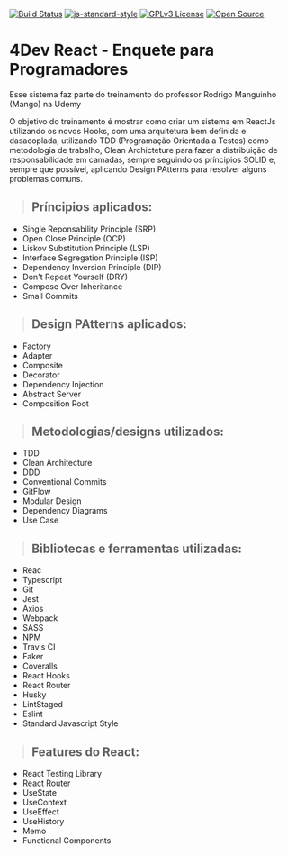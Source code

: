 [![Build Status](https://travis-ci.com/LucianBinner/studies-c-061-02-react-clean.svg?branch=master)](https://travis-ci.com/LucianBinner/studies-c-061-02-react-clean)
[![js-standard-style](https://img.shields.io/badge/code%20style-standard-brightgreen.svg)](http://standardjs.com/)
[![GPLv3 License](https://img.shields.io/badge/License-GPL%20v3-yellow.svg)](http://opensource.org/licenses/)
[![Open Source](https://badges.frapsoft.com/os/v1/open-source.svg?v=103)](http://opensource.org/)

# **4Dev React - Enquete para Programadores**

Esse sistema faz parte do treinamento do professor Rodrigo Manguinho (Mango) na Udemy

O objetivo do treinamento é mostrar como criar um sistema em ReactJs utilizando os novos Hooks, com uma arquitetura bem definida e dasacoplada, utilizando TDD (Programação Orientada a Testes) como metodologia de trabalho, Clean Archicteture para fazer a distribuição de responsabilidade em camadas, sempre seguindo os príncipios SOLID e, sempre que possível, aplicando Design PAtterns para resolver alguns problemas comuns.

> ## Príncipios aplicados:
* Single Reponsability Principle (SRP)
* Open Close Principle (OCP)
* Liskov Substitution Principle (LSP)
* Interface Segregation Principle (ISP)
* Dependency Inversion Principle (DIP)
* Don't Repeat Yourself (DRY)
* Compose Over Inheritance
* Small Commits

> ## Design PAtterns aplicados:
* Factory
* Adapter
* Composite
* Decorator
* Dependency Injection
* Abstract Server
* Composition Root

> ## Metodologias/designs utilizados:
* TDD
* Clean Architecture
* DDD
* Conventional Commits
* GitFlow
* Modular Design
* Dependency Diagrams
* Use Case

> ## Bibliotecas e ferramentas utilizadas:
* Reac
* Typescript
* Git
* Jest
* Axios
* Webpack
* SASS
* NPM
* Travis CI
* Faker
* Coveralls
* React Hooks
* React Router
* Husky
* LintStaged
* Eslint
* Standard Javascript Style

> ## Features do React:
* React Testing Library
* React Router
* UseState
* UseContext
* UseEffect
* UseHistory
* Memo
* Functional Components

